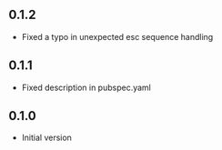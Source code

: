 ## 0.1.2

- Fixed a typo in unexpected esc sequence handling

## 0.1.1

- Fixed description in pubspec.yaml

## 0.1.0

- Initial version
